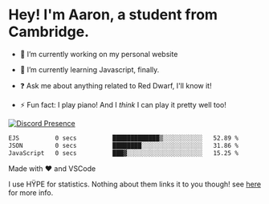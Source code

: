 # Hey! I'm Aaron, a student from Cambridge.

- 🔭 I’m currently working on my personal website

- 🌱 I’m currently learning Javascript, finally.

- ❓ Ask me about anything related to Red Dwarf, I'll know it!

- ⚡ Fun fact: I play piano! And I *think* I can play it pretty well too!

[![Discord Presence](https://lanyard.cnrad.dev/api/689805100331696149)](https://discord.com/users/689805100331696149)

<!--START_SECTION:waka-->

```txt
EJS          0 secs          █████████████▒░░░░░░░░░░░   52.89 %
JSON         0 secs          ████████░░░░░░░░░░░░░░░░░   31.86 %
JavaScript   0 secs          ███▓░░░░░░░░░░░░░░░░░░░░░   15.25 %
```

<!--END_SECTION:waka-->
Made with ❤ and VSCode <img src="https://hit.yhype.me/github/profile?user_id=53441990" alt="">

I use HŸPE for statistics. Nothing about them links it to you though! see [here](https://yhype.me/) for more info.
